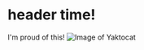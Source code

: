 # header time!
I'm proud of this!
![Image of Yaktocat](https://octodex.github.com/images/yaktocat.png)
